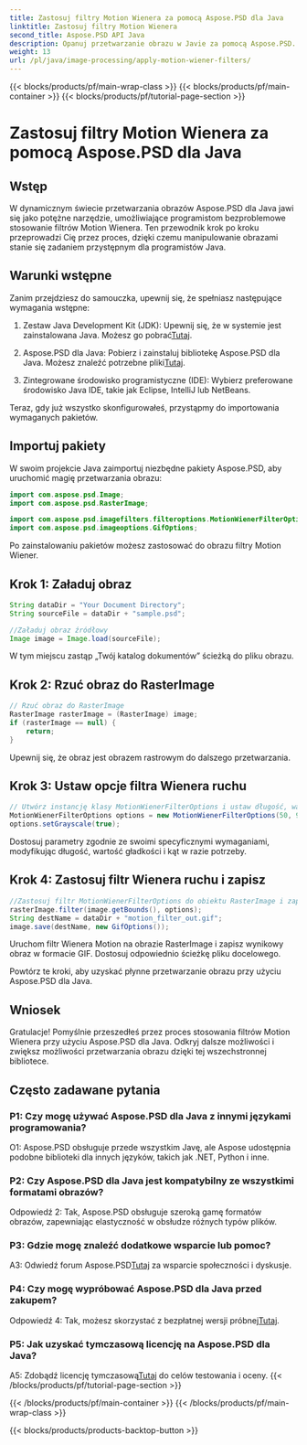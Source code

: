 ```yaml
---
title: Zastosuj filtry Motion Wienera za pomocą Aspose.PSD dla Java
linktitle: Zastosuj filtry Motion Wienera
second_title: Aspose.PSD API Java
description: Opanuj przetwarzanie obrazu w Javie za pomocą Aspose.PSD. Zastosuj filtry Motion Wienera bez wysiłku, korzystając z naszego przewodnika krok po kroku.
weight: 13
url: /pl/java/image-processing/apply-motion-wiener-filters/
---
```


{{< blocks/products/pf/main-wrap-class >}}
{{< blocks/products/pf/main-container >}}
{{< blocks/products/pf/tutorial-page-section >}}

# Zastosuj filtry Motion Wienera za pomocą Aspose.PSD dla Java

## Wstęp

W dynamicznym świecie przetwarzania obrazów Aspose.PSD dla Java jawi się jako potężne narzędzie, umożliwiające programistom bezproblemowe stosowanie filtrów Motion Wienera. Ten przewodnik krok po kroku przeprowadzi Cię przez proces, dzięki czemu manipulowanie obrazami stanie się zadaniem przystępnym dla programistów Java.

## Warunki wstępne

Zanim przejdziesz do samouczka, upewnij się, że spełniasz następujące wymagania wstępne:

1.  Zestaw Java Development Kit (JDK): Upewnij się, że w systemie jest zainstalowana Java. Możesz go pobrać[Tutaj](https://www.oracle.com/java/technologies/javase-downloads.html).

2.  Aspose.PSD dla Java: Pobierz i zainstaluj bibliotekę Aspose.PSD dla Java. Możesz znaleźć potrzebne pliki[Tutaj](https://releases.aspose.com/psd/java/).

3. Zintegrowane środowisko programistyczne (IDE): Wybierz preferowane środowisko Java IDE, takie jak Eclipse, IntelliJ lub NetBeans.

Teraz, gdy już wszystko skonfigurowałeś, przystąpmy do importowania wymaganych pakietów.

## Importuj pakiety

W swoim projekcie Java zaimportuj niezbędne pakiety Aspose.PSD, aby uruchomić magię przetwarzania obrazu:

```java
import com.aspose.psd.Image;
import com.aspose.psd.RasterImage;

import com.aspose.psd.imagefilters.filteroptions.MotionWienerFilterOptions;
import com.aspose.psd.imageoptions.GifOptions;
```

Po zainstalowaniu pakietów możesz zastosować do obrazu filtry Motion Wiener.

## Krok 1: Załaduj obraz

```java
String dataDir = "Your Document Directory";
String sourceFile = dataDir + "sample.psd";

//Załaduj obraz źródłowy
Image image = Image.load(sourceFile);
```

W tym miejscu zastąp „Twój katalog dokumentów” ścieżką do pliku obrazu.

## Krok 2: Rzuć obraz do RasterImage

```java
// Rzuć obraz do RasterImage
RasterImage rasterImage = (RasterImage) image;
if (rasterImage == null) {
    return;
}
```

Upewnij się, że obraz jest obrazem rastrowym do dalszego przetwarzania.

## Krok 3: Ustaw opcje filtra Wienera ruchu

```java
// Utwórz instancję klasy MotionWienerFilterOptions i ustaw długość, wartość gładkości i kąt.
MotionWienerFilterOptions options = new MotionWienerFilterOptions(50, 9, 90);
options.setGrayscale(true);
```

Dostosuj parametry zgodnie ze swoimi specyficznymi wymaganiami, modyfikując długość, wartość gładkości i kąt w razie potrzeby.

## Krok 4: Zastosuj filtr Wienera ruchu i zapisz

```java
//Zastosuj filtr MotionWienerFilterOptions do obiektu RasterImage i zapisz wynikowy obraz
rasterImage.filter(image.getBounds(), options);
String destName = dataDir + "motion_filter_out.gif";
image.save(destName, new GifOptions());
```

Uruchom filtr Wienera Motion na obrazie RasterImage i zapisz wynikowy obraz w formacie GIF. Dostosuj odpowiednio ścieżkę pliku docelowego.

Powtórz te kroki, aby uzyskać płynne przetwarzanie obrazu przy użyciu Aspose.PSD dla Java.

## Wniosek

Gratulacje! Pomyślnie przeszedłeś przez proces stosowania filtrów Motion Wienera przy użyciu Aspose.PSD dla Java. Odkryj dalsze możliwości i zwiększ możliwości przetwarzania obrazu dzięki tej wszechstronnej bibliotece.

## Często zadawane pytania

### P1: Czy mogę używać Aspose.PSD dla Java z innymi językami programowania?

O1: Aspose.PSD obsługuje przede wszystkim Javę, ale Aspose udostępnia podobne biblioteki dla innych języków, takich jak .NET, Python i inne.

### P2: Czy Aspose.PSD dla Java jest kompatybilny ze wszystkimi formatami obrazów?

Odpowiedź 2: Tak, Aspose.PSD obsługuje szeroką gamę formatów obrazów, zapewniając elastyczność w obsłudze różnych typów plików.

### P3: Gdzie mogę znaleźć dodatkowe wsparcie lub pomoc?

 A3: Odwiedź forum Aspose.PSD[Tutaj](https://forum.aspose.com/c/psd/34) za wsparcie społeczności i dyskusje.

### P4: Czy mogę wypróbować Aspose.PSD dla Java przed zakupem?

 Odpowiedź 4: Tak, możesz skorzystać z bezpłatnej wersji próbnej[Tutaj](https://releases.aspose.com/).

### P5: Jak uzyskać tymczasową licencję na Aspose.PSD dla Java?

A5: Zdobądź licencję tymczasową[Tutaj](https://purchase.aspose.com/temporary-license/) do celów testowania i oceny.
{{< /blocks/products/pf/tutorial-page-section >}}

{{< /blocks/products/pf/main-container >}}
{{< /blocks/products/pf/main-wrap-class >}}

{{< blocks/products/products-backtop-button >}}
